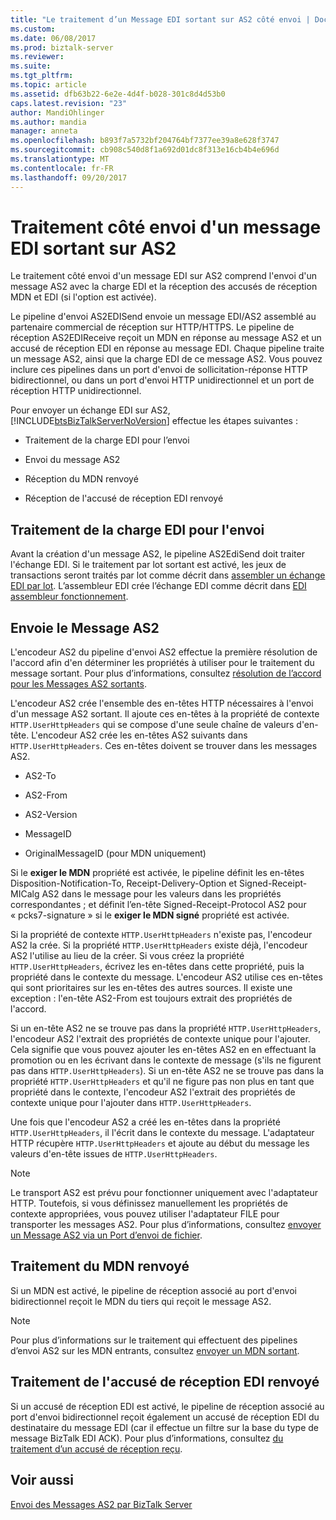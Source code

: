 ```yaml
---
title: "Le traitement d’un Message EDI sortant sur AS2 côté envoi | Documents Microsoft"
ms.custom: 
ms.date: 06/08/2017
ms.prod: biztalk-server
ms.reviewer: 
ms.suite: 
ms.tgt_pltfrm: 
ms.topic: article
ms.assetid: dfb63b22-6e2e-4d4f-b028-301c8d4d53b0
caps.latest.revision: "23"
author: MandiOhlinger
ms.author: mandia
manager: anneta
ms.openlocfilehash: b893f7a5732bf204764bf7377ee39a8e628f3747
ms.sourcegitcommit: cb908c540d8f1a692d01dc8f313e16cb4b4e696d
ms.translationtype: MT
ms.contentlocale: fr-FR
ms.lasthandoff: 09/20/2017
---
```

# <a name="send-side-processing-of-an-outgoing-edi-message-over-as2"></a>Traitement côté envoi d'un message EDI sortant sur AS2
Le traitement côté envoi d'un message EDI sur AS2 comprend l'envoi d'un message AS2 avec la charge EDI et la réception des accusés de réception MDN et EDI (si l'option est activée).  
  
 Le pipeline d'envoi AS2EDISend envoie un message EDI/AS2 assemblé au partenaire commercial de réception sur HTTP/HTTPS. Le pipeline de réception AS2EDIReceive reçoit un MDN en réponse au message AS2 et un accusé de réception EDI en réponse au message EDI. Chaque pipeline traite un message AS2, ainsi que la charge EDI de ce message AS2. Vous pouvez inclure ces pipelines dans un port d'envoi de sollicitation-réponse HTTP bidirectionnel, ou dans un port d'envoi HTTP unidirectionnel et un port de réception HTTP unidirectionnel.  
  
 Pour envoyer un échange EDI sur AS2, [!INCLUDE[btsBizTalkServerNoVersion](../includes/btsbiztalkservernoversion-md.md)] effectue les étapes suivantes :  
  
-   Traitement de la charge EDI pour l’envoi  
  
-   Envoi du message AS2  
  
-   Réception du MDN renvoyé  
  
-   Réception de l'accusé de réception EDI renvoyé  
  
## <a name="processing-the-edi-payload-for-sending"></a>Traitement de la charge EDI pour l'envoi  
 Avant la création d'un message AS2, le pipeline AS2EdiSend doit traiter l'échange EDI. Si le traitement par lot sortant est activé, les jeux de transactions seront traités par lot comme décrit dans [assembler un échange EDI par lot](../core/assembling-a-batched-edi-interchange.md). L’assembleur EDI crée l’échange EDI comme décrit dans [EDI assembleur fonctionnement](../core/how-the-edi-assembler-works.md).  
  
## <a name="sending-the-as2-message"></a>Envoie le Message AS2  
 L'encodeur AS2 du pipeline d'envoi AS2 effectue la première résolution de l'accord afin d'en déterminer les propriétés à utiliser pour le traitement du message sortant. Pour plus d’informations, consultez [résolution de l’accord pour les Messages AS2 sortants](../core/agreement-resolution-for-outgoing-as2-messages.md).  
  
 L'encodeur AS2 crée l'ensemble des en-têtes HTTP nécessaires à l'envoi d'un message AS2 sortant. Il ajoute ces en-têtes à la propriété de contexte `HTTP.UserHttpHeaders` qui se compose d'une seule chaîne de valeurs d'en-tête. L'encodeur AS2 crée les en-têtes AS2 suivants dans `HTTP.UserHttpHeaders`. Ces en-têtes doivent se trouver dans les messages AS2.  
  
-   AS2-To  
  
-   AS2-From  
  
-   AS2-Version  
  
-   MessageID  
  
-   OriginalMessageID (pour MDN uniquement)  
  
 Si le **exiger le MDN** propriété est activée, le pipeline définit les en-têtes Disposition-Notification-To, Receipt-Delivery-Option et Signed-Receipt-MICalg AS2 dans le message pour les valeurs dans les propriétés correspondantes ; et définit l’en-tête Signed-Receipt-Protocol AS2 pour « pcks7-signature » si le **exiger le MDN signé** propriété est activée.  
  
 Si la propriété de contexte `HTTP.UserHttpHeaders` n'existe pas, l'encodeur AS2 la crée. Si la propriété `HTTP.UserHttpHeaders` existe déjà, l'encodeur AS2 l'utilise au lieu de la créer. Si vous créez la propriété `HTTP.UserHttpHeaders`, écrivez les en-têtes dans cette propriété, puis la propriété dans le contexte du message. L'encodeur AS2 utilise ces en-têtes qui sont prioritaires sur les en-têtes des autres sources. Il existe une exception : l'en-tête AS2-From est toujours extrait des propriétés de l'accord.  
  
 Si un en-tête AS2 ne se trouve pas dans la propriété `HTTP.UserHttpHeaders`, l'encodeur AS2 l'extrait des propriétés de contexte unique pour l'ajouter. Cela signifie que vous pouvez ajouter les en-têtes AS2 en en effectuant la promotion ou en les écrivant dans le contexte de message (s'ils ne figurent pas dans `HTTP.UserHttpHeaders`). Si un en-tête AS2 ne se trouve pas dans la propriété `HTTP.UserHttpHeaders` et qu'il ne figure pas non plus en tant que propriété dans le contexte, l'encodeur AS2 l'extrait des propriétés de contexte unique pour l'ajouter dans  `HTTP.UserHttpHeaders`.  
  
 Une fois que l'encodeur AS2 a créé les en-têtes dans la propriété `HTTP.UserHttpHeaders`, il l'écrit dans le contexte du message. L'adaptateur HTTP récupère `HTTP.UserHttpHeaders` et ajoute au début du message les valeurs d'en-tête issues de  `HTTP.UserHttpHeaders`.  
  
> [!NOTE]
>  Le transport AS2 est prévu pour fonctionner uniquement avec l'adaptateur HTTP. Toutefois, si vous définissez manuellement les propriétés de contexte appropriées, vous pouvez utiliser l'adaptateur FILE pour transporter les messages AS2. Pour plus d’informations, consultez [envoyer un Message AS2 via un Port d’envoi de fichier](../core/sending-an-as2-message-over-a-file-send-port.md).  
  
## <a name="processing-the-returned-mdn"></a>Traitement du MDN renvoyé  
 Si un MDN est activé, le pipeline de réception associé au port d'envoi bidirectionnel reçoit le MDN du tiers qui reçoit le message AS2.  
  
> [!NOTE]
>  Pour plus d’informations sur le traitement qui effectuent des pipelines d’envoi AS2 sur les MDN entrants, consultez [envoyer un MDN sortant](../core/sending-an-outgoing-mdn.md).  
  
## <a name="processing-the-returned-edi-acknowledgment"></a>Traitement de l'accusé de réception EDI renvoyé  
 Si un accusé de réception EDI est activé, le pipeline de réception associé au port d'envoi bidirectionnel reçoit également un accusé de réception EDI du destinataire du message EDI (car il effectue un filtre sur la base du type de message BizTalk EDI ACK). Pour plus d’informations, consultez [du traitement d’un accusé de réception reçu](../core/processing-a-received-acknowledgment.md).  
  
## <a name="see-also"></a>Voir aussi  
 [Envoi des Messages AS2 par BizTalk Server](../core/how-biztalk-server-sends-as2-messages.md)